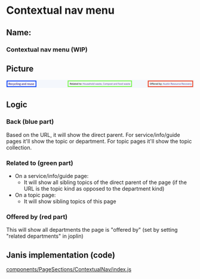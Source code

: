 # Contextual nav menu

## Name:

### Contextual nav menu (WIP)

## Picture

![pic](contextual_nav_menu/colors.png)

## Logic

### Back (blue part)

Based on the URL, it will show the direct parent. For service/info/guide pages it'll show the topic or department. For topic pages it'll show the topic collection.

### Related to (green part)

- On a service/info/guide page:
  - It will show all sibling topics of the direct parent of the page (if the URL is the topic kind as opposed to the department kind)
- On a topic page:
  - It will show sibling topics of this page

### Offered by (red part)

This will show all departments the page is "offered by" (set by setting "related departments" in joplin)

## Janis implementation (code)

[components/PageSections/ContextualNav/index.js](https://github.com/cityofaustin/janis/blob/master/src/components/PageSections/ContextualNav/index.js)

